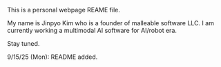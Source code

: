 This is a personal webpage REAME file.

My name is Jinpyo Kim who is a founder of malleable software LLC.
I am currently working a multimodal AI software for AI/robot era.

Stay tuned.

9/15/25 (Mon): README added.
